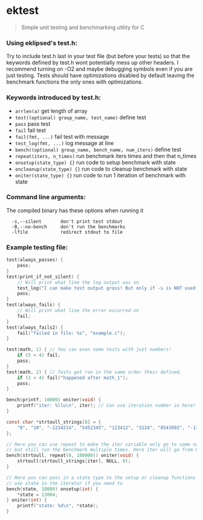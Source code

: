 # ektest
> Simple unit testing and benchmarking utility for C

### Using eklipsed's test.h:

Try to include test.h last in your test file (but before your tests) so that
the keywords defined by test.h wont potentially mess up other headers.
I recommend turning on -O2 and maybe debugging symbols even if you are just
testing. Tests should have optimizations disabled by default leaving the
benchmark functions the only ones with optimizations.

### Keywords introduced by test.h:
- ```arrlen(a)``` get length of array
- ```test((optional) group_name, test_name)``` define test
- ```pass``` pass test
- ```fail``` fail test
- ```fail(fmt, ...)``` fail test with message
- ```test_log(fmt, ...)``` log message at line
- ```bench((optional) group_name, bench_name, num_iters)``` define test
- ```repeat(iters, n_times)``` run benchmark iters times and then that n_times
- ```onsetup(state_type) {}``` run code to setup benchmark with state
- ```oncleanup(state_type) {}``` run code to cleanup benchmark with state
- ```oniter(state_type) {}``` run code to run 1 iteration of benchmark with state

### Command line arguments:
The compiled binary has these options when running it
```
  -s,--silent       don't print test stdout
  -B,--no-bench     don't run the benchmarks
  -lfile            redirect stdout to file
```

### Example testing file:
```c
test(always_passes) {
	pass;
}
test(print_if_not_silent) {
	// Will print what line the log output was on
	test_log("I can make test output gross! But only if -s is NOT used!");
	pass;
}
test(always_fails) {
    // Will print what line the error occurred on
    fail;
}
test(always_fails2) {
    fail("failed in file: %s", "example.c");
}

test(math, 1) { // You can even name tests with just numbers!
    if (5 < 4) fail;
    pass;
}
test(math, 2) { // Tests get ran in the same order their defined.
    if (3 < 4) fail("happened after math_1");
    pass;
}

bench(printf, 10000) oniter(void) {
	printf("iter: %llu\n", iter); // Can use iteration number in here!
}

const char *strtoull_strings[8] = {
	"0", "10", "-1234214", "5452345", "123412", "3124", "0543092", "-13",
};

// Here you can use repeat to make the iter variable only go to some number
// but still run the benchmark multiple times. Here iter will go from 0-7
bench(strtoull, repeat(8, 100000)) oniter(void) {
	strtoull(strtoull_strings[iter], NULL, 0);
}

// Here you can pass in a state type to the setup or cleanup functions to
// use state in the iterator if you need to
bench(state, 10000) onsetup(int) {
	*state = 13004;
} oniter(int) {
	printf("state: %d\n", *state);
}
```

